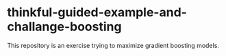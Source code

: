 # thinkful-guided-example-and-challange-boosting
This repository is an exercise trying to maximize gradient boosting models.
